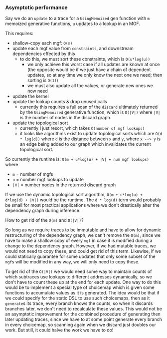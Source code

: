 ### Asymptotic performance

Say we do an `update` to a trace for a `UsingMemoized` gen function with `m` 
memoized generative functions, `u` updates to a lookup in an
MGF.

This requires:
- shallow-copy each mgf: `O(m)`
- update each mgf value from `constraints`, and downstream dependencies effected by this
    - to do this, we must sort these constraints, which is `O(u*log(u))`
        - we only achieve this worst case if all updates are known at once
        (the opposite would be if we just have a chain of dependent updates, so 
        at any time we only know the next one we need; then sorting is `O(1)`)
        - we must also update all the values, or generate new ones we now need
- update the kernel
- update the lookup counts & drop unused calls
    - currently this requires a full scan of the `discard` ultimately returned 
    by the `UsingMemoized` generative function,
    which is `O(|V|)` where `|V|` is the number of nodes in the discard graph.
- update the topological sort
    - currently I just resort, which takes `O(number of mgf lookups)`
    - it looks like algorithms exist to update topological sorts which
    are `O(d * log(d))` where `d` is the distance between `x` and `y`,
    where `x --> y` is an edge being added to our graph which invalidates
    the current topological sort.

So currently the runtime is:
`O(m + u*log(u) + |V| + num mgf lookups)`
where
- `m` = number of mgfs
- `u` = number mgf lookups to update
- `|V|` = number nodes in the returned discard graph

If we use the dynamic topological sort algorithm,
`O(m + u*log(u) + d*log(d) + |V|)` would be
the runtime.  The `d * log(d)` term would probably be small for most
practical applications where we don't drastically alter
the dependency graph during inference.

How to get rid of the `O(m)` and `O(|V|)`?

So long as we require traces to be immutable and have to allow for dynamic
restructuring of the dependency graph, we can't remove the `O(m)`, since
we have to make a shallow copy of every `mgf` in case it is modified
during a change to the dependency graph.  However, if we had mutable
traces, we would not need to copy these, and could get rid of this term.
Likewise, if we could statically guarantee for some updates
that only some subset of the `mgf`s will be modified in any way,
we will only need to copy these.

To get rid of the `O(|V|)` we would need some way to maintain counts of which
subtraces use lookups to different addresses dynamically, so we don't have to
count these up at the end for each update.  One way to do this would
be to implement a special type of choicemap which is given some functions
to accumulate values as it is generated.  The idea would be that
if we could specify for the static DSL to use such choicemaps,
then as it `generate`s its trace, every branch knows the counts,
so when it discards branches later, we don't need to recalculate these values.
This would not be an asymptotic improvement for the combined procedure of
generating then later updating traces, since we have to at some point generate
every branch in every choicemap, so scanning again when we discard just doubles
our work.  But still, it could halve the work we have to do!